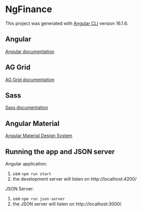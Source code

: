 # NgFinance

This project was generated with [Angular CLI](https://github.com/angular/angular-cli) version 16.1.6.

## Angular
[Angular documentation](https://angular.io/)

## AG Grid 

[AG Grid documentation](https://www.ag-grid.com/)

## Sass

[Sass documentation](https://sass-lang.com/)

## Angular Material

[Angular Material Design System](https://material.angular.io/)

## Running the app and JSON server
Angular application: 
1. use `npm run start`
2. the development server will listen on http://localhost:4200/

JSON Server:
1. use `npm run json-server`
2. the JSON server will listen on http://localhost:3000/
